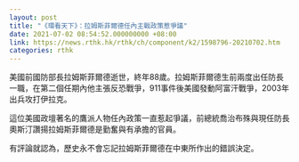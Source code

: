 ```yaml
---
layout: post
title: "《環看天下》：拉姆斯菲爾德任內主戰政策惹爭議"
date: 2021-07-02 08:54:52.000000000 +08:00
link: https://news.rthk.hk/rthk/ch/component/k2/1598796-20210702.htm
categories: rthk
---
```


美國前國防部長拉姆斯菲爾德逝世，終年88歲。拉姆斯菲爾德生前兩度出任防長一職，在第二個任期內他主張反恐戰爭，911事件後美國發動阿富汗戰爭，2003年出兵攻打伊拉克。

這位美國政壇著名的鷹派人物任內政策一直惹起爭議，前總統喬治布殊與現任防長奧斯汀讚揚拉姆斯菲爾德是勤奮與有承擔的官員。

有評論就認為，歷史永不會忘記拉姆斯菲爾德在中東所作出的錯誤決定。
